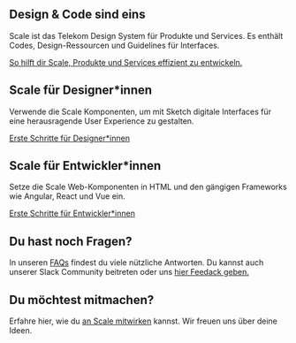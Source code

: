 ## Design & Code sind eins

Scale ist das Telekom Design System für Produkte und Services. Es enthält Codes, Design-Ressourcen und Guidelines für Interfaces.

[So hilft dir Scale, Produkte und Services effizient zu entwickeln.](./?path=/story/about-scale--page)

## Scale für Designer*innen

Verwende die Scale Komponenten, um mit Sketch digitale Interfaces für eine herausragende User Experience zu gestalten.

[Erste Schritte für Designer*innen](./?path=/story/scale-for-designers-getting-started--page)

## Scale für Entwickler*innen

Setze die Scale Web-Komponenten in HTML und den gängigen Frameworks wie Angular, React und Vue ein.

[Erste Schritte für Entwickler*innen](./?path=/story/scale-for-developers-setup--page)

## Du hast noch Fragen?

In unseren [FAQs](./?path=/story/faq--page) findest du viele nützliche Antworten. Du kannst auch unserer Slack Community beitreten oder uns [hier Feedack geben.](./?path=/story/community-your-feedback--page)

## Du möchtest mitmachen?

Erfahre hier, wie du [an Scale mitwirken](./?path=/story/community-contributing-to-scale--page) kannst. Wir freuen uns über deine Ideen.
